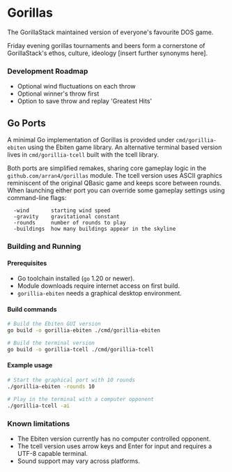 # Gorillas

The GorillaStack maintained version of everyone's favourite DOS game.

Friday evening gorillas tournaments and beers form a cornerstone of GorillaStack's ethos, culture, ideology [insert further synonyms here].

### Development Roadmap

* Optional wind fluctuations on each throw
* Optional winner's throw first
* Option to save throw and replay 'Greatest Hits'


## Go Ports

A minimal Go implementation of Gorillas is provided under `cmd/gorillia-ebiten` using the Ebiten game library. An alternative terminal based version lives in `cmd/gorillia-tcell` built with the tcell library.

Both ports are simplified remakes, sharing core gameplay logic in the
`github.com/arran4/gorillas` module. The tcell version uses ASCII graphics
reminiscent of the original QBasic game and keeps score between rounds.
When launching either port you can override some gameplay settings using
command-line flags:

```
  -wind       starting wind speed
  -gravity    gravitational constant
  -rounds     number of rounds to play
  -buildings  how many buildings appear in the skyline
```

### Building and Running

#### Prerequisites

- Go toolchain installed (`go` 1.20 or newer).
- Module downloads require internet access on first build.
- `gorillia-ebiten` needs a graphical desktop environment.

#### Build commands

```bash
# Build the Ebiten GUI version
go build -o gorillia-ebiten ./cmd/gorillia-ebiten

# Build the terminal version
go build -o gorillia-tcell ./cmd/gorillia-tcell
```

#### Example usage

```bash
# Start the graphical port with 10 rounds
./gorillia-ebiten -rounds 10

# Play in the terminal with a computer opponent
./gorillia-tcell -ai
```

### Known limitations

- The Ebiten version currently has no computer controlled opponent.
- The tcell version uses arrow keys and Enter for input and requires a UTF-8 capable terminal.
- Sound support may vary across platforms.

